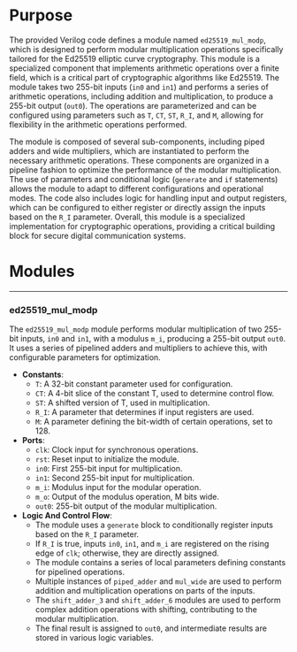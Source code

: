 # Purpose
The provided Verilog code defines a module named `ed25519_mul_modp`, which is designed to perform modular multiplication operations specifically tailored for the Ed25519 elliptic curve cryptography. This module is a specialized component that implements arithmetic operations over a finite field, which is a critical part of cryptographic algorithms like Ed25519. The module takes two 255-bit inputs (`in0` and `in1`) and performs a series of arithmetic operations, including addition and multiplication, to produce a 255-bit output (`out0`). The operations are parameterized and can be configured using parameters such as `T`, `CT`, `ST`, `R_I`, and `M`, allowing for flexibility in the arithmetic operations performed.

The module is composed of several sub-components, including piped adders and wide multipliers, which are instantiated to perform the necessary arithmetic operations. These components are organized in a pipeline fashion to optimize the performance of the modular multiplication. The use of parameters and conditional logic (`generate` and `if` statements) allows the module to adapt to different configurations and operational modes. The code also includes logic for handling input and output registers, which can be configured to either register or directly assign the inputs based on the `R_I` parameter. Overall, this module is a specialized implementation for cryptographic operations, providing a critical building block for secure digital communication systems.
# Modules

---
### ed25519\_mul\_modp
The `ed25519_mul_modp` module performs modular multiplication of two 255-bit inputs, `in0` and `in1`, with a modulus `m_i`, producing a 255-bit output `out0`. It uses a series of pipelined adders and multipliers to achieve this, with configurable parameters for optimization.
- **Constants**:
    - `T`: A 32-bit constant parameter used for configuration.
    - `CT`: A 4-bit slice of the constant T, used to determine control flow.
    - `ST`: A shifted version of T, used in multiplication.
    - `R_I`: A parameter that determines if input registers are used.
    - `M`: A parameter defining the bit-width of certain operations, set to 128.
- **Ports**:
    - `clk`: Clock input for synchronous operations.
    - `rst`: Reset input to initialize the module.
    - `in0`: First 255-bit input for multiplication.
    - `in1`: Second 255-bit input for multiplication.
    - `m_i`: Modulus input for the modular operation.
    - `m_o`: Output of the modulus operation, M bits wide.
    - `out0`: 255-bit output of the modular multiplication.
- **Logic And Control Flow**:
    - The module uses a `generate` block to conditionally register inputs based on the `R_I` parameter.
    - If `R_I` is true, inputs `in0`, `in1`, and `m_i` are registered on the rising edge of `clk`; otherwise, they are directly assigned.
    - The module contains a series of local parameters defining constants for pipelined operations.
    - Multiple instances of `piped_adder` and `mul_wide` are used to perform addition and multiplication operations on parts of the inputs.
    - The `shift_adder_3` and `shift_adder_6` modules are used to perform complex addition operations with shifting, contributing to the modular multiplication.
    - The final result is assigned to `out0`, and intermediate results are stored in various logic variables.


